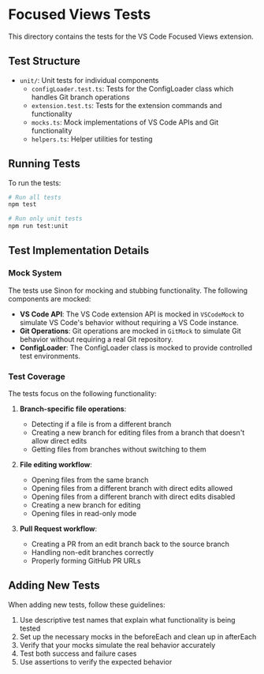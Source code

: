 # Focused Views Tests

This directory contains the tests for the VS Code Focused Views extension.

## Test Structure

- `unit/`: Unit tests for individual components
  - `configLoader.test.ts`: Tests for the ConfigLoader class which handles Git branch operations
  - `extension.test.ts`: Tests for the extension commands and functionality
  - `mocks.ts`: Mock implementations of VS Code APIs and Git functionality
  - `helpers.ts`: Helper utilities for testing

## Running Tests

To run the tests:

```bash
# Run all tests
npm test

# Run only unit tests
npm run test:unit
```

## Test Implementation Details

### Mock System

The tests use Sinon for mocking and stubbing functionality. The following components are mocked:

- **VS Code API**: The VS Code extension API is mocked in `VSCodeMock` to simulate VS Code's behavior without requiring a VS Code instance.
- **Git Operations**: Git operations are mocked in `GitMock` to simulate Git behavior without requiring a real Git repository.
- **ConfigLoader**: The ConfigLoader class is mocked to provide controlled test environments.

### Test Coverage

The tests focus on the following functionality:

1. **Branch-specific file operations**:
   - Detecting if a file is from a different branch
   - Creating a new branch for editing files from a branch that doesn't allow direct edits
   - Getting files from branches without switching to them

2. **File editing workflow**:
   - Opening files from the same branch
   - Opening files from a different branch with direct edits allowed
   - Opening files from a different branch with direct edits disabled
   - Creating a new branch for editing
   - Opening files in read-only mode

3. **Pull Request workflow**:
   - Creating a PR from an edit branch back to the source branch
   - Handling non-edit branches correctly
   - Properly forming GitHub PR URLs

## Adding New Tests

When adding new tests, follow these guidelines:

1. Use descriptive test names that explain what functionality is being tested
2. Set up the necessary mocks in the beforeEach and clean up in afterEach
3. Verify that your mocks simulate the real behavior accurately
4. Test both success and failure cases
5. Use assertions to verify the expected behavior
